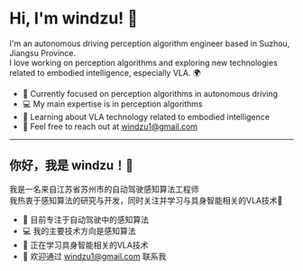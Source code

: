 # Hi, I'm windzu! 👋  
I'm an autonomous driving perception algorithm engineer based in Suzhou, Jiangsu Province.  
I love working on perception algorithms and exploring new technologies related to embodied intelligence, especially VLA. 🌍

- 🔭 Currently focused on perception algorithms in autonomous driving  
- 💻 My main expertise is in perception algorithms  
- 🌱 Learning about VLA technology related to embodied intelligence  
- 💬 Feel free to reach out at windzu1@gmail.com

---

## 你好，我是 windzu！👋  
我是一名来自江苏省苏州市的自动驾驶感知算法工程师  
我热衷于感知算法的研究与开发，同时关注并学习与具身智能相关的VLA技术🤝

- 🔭 目前专注于自动驾驶中的感知算法  
- 💻 我的主要技术方向是感知算法  
- 🌱 正在学习具身智能相关的VLA技术  
- 💬 欢迎通过 windzu1@gmail.com 联系我
